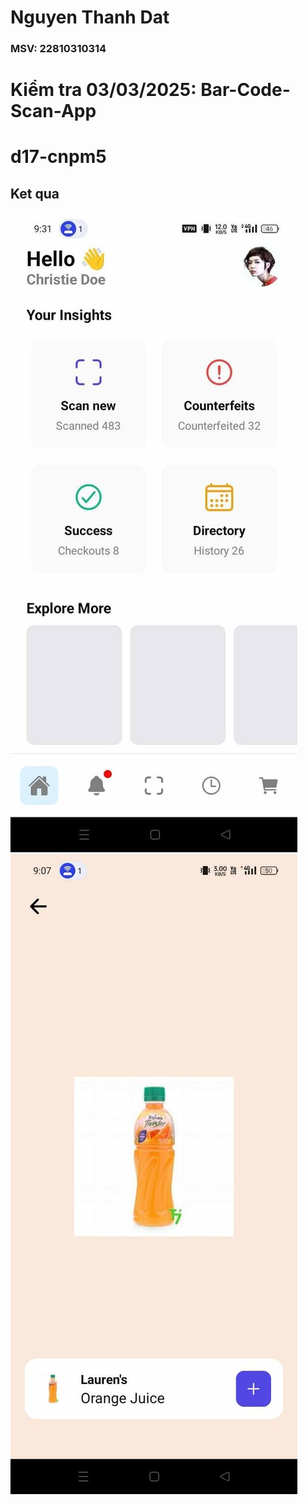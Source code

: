 # Nguyen Thanh Dat
### MSV: 22810310314
#  Kiểm tra 03/03/2025: Bar-Code-Scan-App
# d17-cnpm5
## Ket qua

![anh1](anh1.jpg)
![anh2](anh2.jpg)
